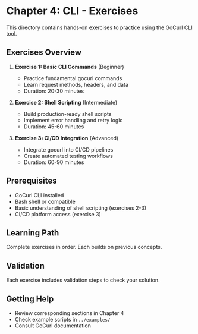# Chapter 4: CLI - Exercises

This directory contains hands-on exercises to practice using the GoCurl CLI tool.

## Exercises Overview

1. **Exercise 1: Basic CLI Commands** (Beginner)
   - Practice fundamental gocurl commands
   - Learn request methods, headers, and data
   - Duration: 20-30 minutes

2. **Exercise 2: Shell Scripting** (Intermediate)
   - Build production-ready shell scripts
   - Implement error handling and retry logic
   - Duration: 45-60 minutes

3. **Exercise 3: CI/CD Integration** (Advanced)
   - Integrate gocurl into CI/CD pipelines
   - Create automated testing workflows
   - Duration: 60-90 minutes

## Prerequisites

- GoCurl CLI installed
- Bash shell or compatible
- Basic understanding of shell scripting (exercises 2-3)
- CI/CD platform access (exercise 3)

## Learning Path

Complete exercises in order. Each builds on previous concepts.

## Validation

Each exercise includes validation steps to check your solution.

## Getting Help

- Review corresponding sections in Chapter 4
- Check example scripts in `../examples/`
- Consult GoCurl documentation
